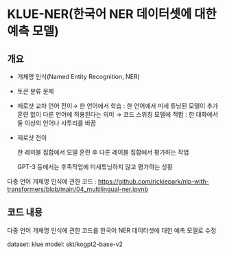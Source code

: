 # KLUE-NER(한국어 NER 데이터셋에 대한 예측 모델)

## 개요
- 개체명 인식(Named Entity Recognition, NER)
- 토큰 분류 문제
- 제로샷 교차 언어 전이→ 한 언어에서 학습
: 한 언어에서 미세 튜닝된 모델이 추가 훈련 없이 다른 언어에 적용된다는 의미
→ 코드 스위칭 모델에 적합 : 한 대화에서 둘 이상의 언어나 사투리를 바꿈
- 제로샷 전이
    
    한 레이블 집합에서 모델 훈련 후 다른 레이블 집합에서 평가하는 작업
    
    GPT-3 등에서는 후족작업에 미세튜닝하지 않고 평가하는 상황
  
다중 언어 개체명 인식에 관한 코드 : 
https://github.com/rickiepark/nlp-with-transformers/blob/main/04_multilingual-ner.ipynb


## 코드 내용
다중 언어 개체명 인식에 관한 코드를 한국어 NER 데이터셋에 대한 예측 모델로 수정

dataset: klue
model: skt/kogpt2-base-v2
